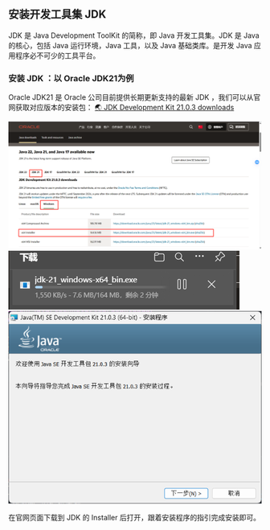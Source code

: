 ## 安装开发工具集 JDK
JDK 是 Java Development ToolKit 的简称，即 Java 开发工具集。JDK 是 Java 的核心，包括 Java 运行环境，Java 工具，以及 Java 基础类库。是开发 Java 应用程序必不可少的工具平台。

### 安装 JDK ：以 Oracle JDK21为例
Oracle JDK21 是 Oracle 公司目前提供长期更新支持的最新 JDK ，我们可以从官网获取对应版本的安装包：
 [🌏 JDK Development Kit 21.0.3 downloads](https://www.oracle.com/cn/java/technologies/downloads/#jdk21-windows)

<img src="./images/download_jdk_page.png"></img>
<img src="./images/jdk_downloading.png"></img>
<img src="./images/jdk_installing.png" height="50%"></img>

 在官网页面下载到 JDK 的 Installer 后打开，跟着安装程序的指引完成安装即可。